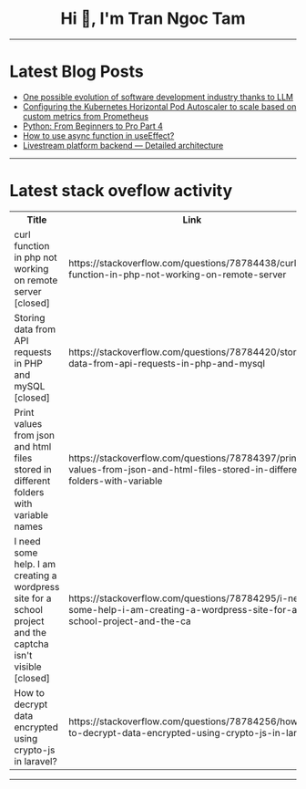 <h1 align="center">Hi 👋, I'm Tran Ngoc Tam</h1>

---

# Latest Blog Posts 
<!-- BLOG-POST-LIST:START -->
- [One possible evolution of software development industry thanks to LLM](https://dev.to/matks/one-possible-evolution-of-software-development-industry-thanks-to-llm-1hc7)
- [Configuring the Kubernetes Horizontal Pod Autoscaler to scale based on custom metrics from Prometheus](https://dev.to/tsudhishnair/configuring-the-kubernetes-horizontal-pod-autoscaler-to-scale-based-on-custom-metrics-from-prometheus-1fle)
- [Python: From Beginners to Pro Part 4](https://dev.to/scofieldidehen/python-from-beginners-to-pro-part-4-25gp)
- [How to use async function in useEffect?](https://dev.to/bondaspecta/how-to-use-async-function-in-useeffect-2m6a)
- [Livestream platform backend — Detailed architecture](https://dev.to/teyz/livestream-platform-backend-detailed-architecture-1f62)
<!-- BLOG-POST-LIST:END -->

---

# Latest stack oveflow activity
<table>
  <tr><th>Title</th><th>Link</th></tr>
  <!-- STACKOVERFLOW:START --><tr><td>curl function in php not working on remote server [closed]</td><td>https://stackoverflow.com/questions/78784438/curl-function-in-php-not-working-on-remote-server</td></tr><tr><td>Storing data from API requests in PHP and mySQL [closed]</td><td>https://stackoverflow.com/questions/78784420/storing-data-from-api-requests-in-php-and-mysql</td></tr><tr><td>Print values from json and html files stored in different folders with variable names</td><td>https://stackoverflow.com/questions/78784397/print-values-from-json-and-html-files-stored-in-different-folders-with-variable</td></tr><tr><td>I need some help. I am creating a wordpress site for a school project and the captcha isn&#39;t visible [closed]</td><td>https://stackoverflow.com/questions/78784295/i-need-some-help-i-am-creating-a-wordpress-site-for-a-school-project-and-the-ca</td></tr><tr><td>How to decrypt data encrypted using crypto-js in laravel?</td><td>https://stackoverflow.com/questions/78784256/how-to-decrypt-data-encrypted-using-crypto-js-in-laravel</td></tr><!-- STACKOVERFLOW:END -->
</table>

---


